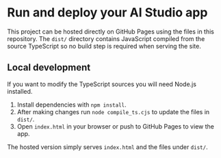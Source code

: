 # Run and deploy your AI Studio app

This project can be hosted directly on GitHub Pages using the files in this
repository.  The `dist/` directory contains JavaScript compiled from the source
TypeScript so no build step is required when serving the site.

## Local development

If you want to modify the TypeScript sources you will need Node.js installed.

1. Install dependencies with `npm install`.
2. After making changes run `node compile_ts.cjs` to update the files in
   `dist/`.
3. Open `index.html` in your browser or push to GitHub Pages to view the app.

The hosted version simply serves `index.html` and the files under `dist/`.
